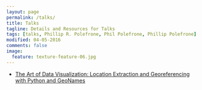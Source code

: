 ```yaml
---
layout: page
permalink: /talks/
title: Talks
tagline: Details and Resources for Talks
tags: [talks, Phillip R. Polefrone, Phil Polefrone, Phillip Polefrone]
modified: 04-05-2016
comments: false
image:
  feature: texture-feature-06.jpg
---
```


- [The Art of Data Visualization: Location Extraction and Georeferencing with
    Python and GeoNames](location-extraction-georeferencing)
